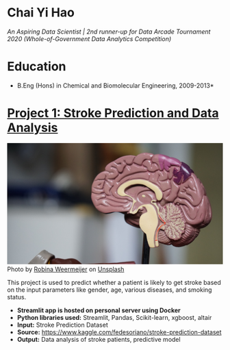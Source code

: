 # Chai Yi Hao
*An Aspiring Data Scientist | 2nd runner-up for Data Arcade Tournament 2020 (Whole-of-Government Data Analytics Competition)*

# Education
* B.Eng (Hons) in Chemical and Biomolecular Engineering, 2009-2013*

# [Project 1: Stroke Prediction and Data Analysis](https://lilcactus.duckdns.org/streamlit)
![alt text](robina-weermeijer-3KGF9R_0oHs-unsplash.jpg)
Photo by <a href="https://unsplash.com/@averey?utm_source=unsplash&utm_medium=referral&utm_content=creditCopyText">Robina Weermeijer</a> on <a href="https://unsplash.com/s/photos/brain-stroke?utm_source=unsplash&utm_medium=referral&utm_content=creditCopyText">Unsplash</a>

This project is used to predict whether a patient is likely to get stroke based on the input parameters like gender, age, various diseases, and smoking status.
* **Streamlit app is hosted on personal server using Docker**
* **Python libraries used:** Streamlit, Pandas, Scikit-learn, xgboost, altair
* **Input:** Stroke Prediction Dataset
* **Source:** https://www.kaggle.com/fedesoriano/stroke-prediction-dataset
* **Output:** Data analysis of stroke patients, predictive model
